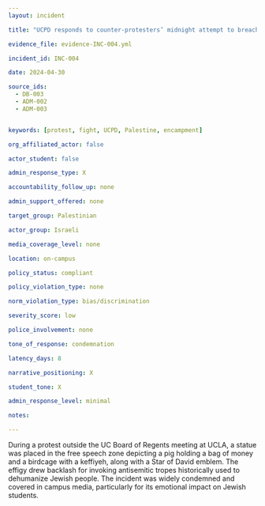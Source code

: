```yaml
---
layout: incident

title: "UCPD responds to counter-protesters’ midnight attempt to breach encampment"

evidence_file: evidence-INC-004.yml

incident_id: INC-004

date: 2024-04-30

source_ids:
  - DB-003
  - ADM-002
  - ADM-003


keywords: [protest, fight, UCPD, Palestine, encampment] 

org_affiliated_actor: false 

actor_student: false

admin_response_type: X

accountability_follow_up: none

admin_support_offered: none

target_group: Palestinian

actor_group: Israeli

media_coverage_level: none

location: on-campus

policy_status: compliant

policy_violation_type: none

norm_violation_type: bias/discrimination

severity_score: low

police_involvement: none

tone_of_response: condemnation 

latency_days: 8

narrative_positioning: X

student_tone: X 

admin_response_level: minimal 

notes: 

---
```


During a protest outside the UC Board of Regents meeting at UCLA, a statue was placed in the free speech zone depicting a pig holding a bag of money and a birdcage with a keffiyeh, along with a Star of David emblem. The effigy drew backlash for invoking antisemitic tropes historically used to dehumanize Jewish people. The incident was widely condemned and covered in campus media, particularly for its emotional impact on Jewish students.

